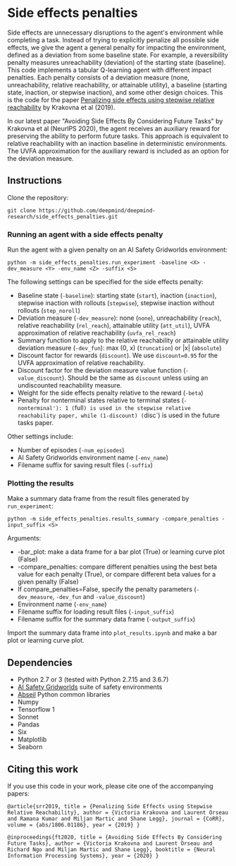 # Side effects penalties

Side effects are unnecessary disruptions to the agent's environment while completing a task. Instead of trying to explicitly penalize all possible side effects, we give the agent a general penalty for impacting the environment, defined as a deviation from some baseline state. For example, a reversibility penalty measures unreachability (deviation) of the starting state (baseline). This code implements a tabular Q-learning agent with different impact penalties. Each penalty consists of a deviation measure (none, unreachability, relative reachability, or attainable utility), a baseline (starting state, inaction, or stepwise inaction), and some other design choices. This is the code for the paper [Penalizing side effects using stepwise relative reachability](https://arxiv.org/abs/1806.01186) by Krakovna et al (2019).

In our latest paper "Avoiding Side Effects By Considering Future Tasks" by Krakovna et al (NeurIPS 2020), the agent receives an auxiliary reward for preserving the ability to perform future tasks. This approach is equivalent to relative reachability with an inaction baseline in deterministic environments. The UVFA approximation for the auxiliary reward is included as an option for the deviation measure.

## Instructions

Clone the repository:

`git clone https://github.com/deepmind/deepmind-research/side_effects_penalties.git`

### Running an agent with a side effects penalty

Run the agent with a given penalty on an AI Safety Gridworlds environment:

`python -m side_effects_penalties.run_experiment -baseline <X> -dev_measure <Y> -env_name <Z> -suffix <S>`

The following settings can be specified for the side effects penalty:
* Baseline state (`-baseline`): starting state (`start`), inaction (`inaction`),
  stepwise inaction with rollouts (`stepwise`), stepwise inaction without
  rollouts (`step_noroll`)
* Deviation measure (`-dev_measure`): none (`none`), unreachability (`reach`),
  relative reachability (`rel_reach`), attainable utility (`att_util`),
  UVFA approximation of relative reachability (`uvfa_rel_reach`)
* Summary function to apply to the relative reachability or attainable utility
  deviation measure (`-dev_fun`): max (0, x) (`truncation`) or |x| (`absolute`)
* Discount factor for rewards (`discount`). We use `discount=0.95` for the UVFA
  approximation of relative reachability.
* Discount factor for the deviation measure value function (`-value_discount`).
  Should be the same as `discount` unless using an undiscounted reachability
  measure.
* Weight for the side effects penalty relative to the reward (`-beta`)
* Penalty for nonterminal states relative to terminal states (`-nonterminal'):
  1 (`full`) is used in the stepwise relative reachability paper, while
  (1-discount) (`disc`) is used in the future tasks paper.

Other settings include:
* Number of episodes (`-num_episodes`)
* AI Safety Gridworlds environment name (`-env_name`)
* Filename suffix for saving result files (`-suffix`)

### Plotting the results

Make a summary data frame from the result files generated by `run_experiment`:

`python -m side_effects_penalties.results_summary -compare_penalties -input_suffix <S>`

Arguments:
* -bar_plot: make a data frame for a bar plot (True) or learning curve plot (False)
* -compare_penalties: compare different penalties using the best beta value for
  each penalty (True), or compare different beta values for a given penalty (False)
* If compare_penalties=False, specify the penalty parameters (`-dev_measure`,
  `-dev_fun` and `-value_discount`)
* Environment name (`-env_name`)
* Filename suffix for loading result files (`-input_suffix`)
* Filename suffix for the summary data frame (`-output_suffix`)

Import the summary data frame into `plot_results.ipynb` and make a bar plot or
learning curve plot.

## Dependencies

* Python 2.7 or 3 (tested with Python 2.7.15 and 3.6.7)
* [AI Safety Gridworlds](https://github.com/deepmind/ai-safety-gridworlds) suite
  of safety environments
* [Abseil](https://github.com/abseil/abseil-py) Python common libraries
* Numpy
* Tensorflow 1
* Sonnet
* Pandas
* Six
* Matplotlib
* Seaborn


## Citing this work

If you use this code in your work, please cite one of the accompanying papers:

`@article{srr2019,
  title = {Penalizing Side Effects using Stepwise Relative Reachability},
  author = {Victoria Krakovna and Laurent Orseau and Ramana Kumar and Miljan Martic and Shane Legg},
  journal = {CoRR},
  volume = {abs/1806.01186},
  year = {2019}
}`

`@inproceedings{ft2020,
  title = {Avoiding Side Effects By Considering Future Tasks},
  author = {Victoria Krakovna and Laurent Orseau and Richard Ngo and Miljan Martic and Shane Legg},
  booktitle = {Neural Information Processing Systems},
  year = {2020}
}`
